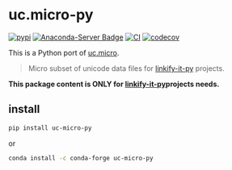 # uc.micro-py

[![pypi](https://img.shields.io/pypi/v/uc-micro-py)](https://pypi.org/project/uc-micro-py/)
[![Anaconda-Server Badge](https://anaconda.org/conda-forge/uc-micro-py/badges/version.svg)](https://anaconda.org/conda-forge/uc-micro-py)
[![CI](https://github.com/tsutsu3/uc.micro-py/workflows/CI/badge.svg?branch=main)](https://github.com/tsutsu3/uc.micro-py/actions)
[![codecov](https://codecov.io/gh/tsutsu3/uc.micro-py/branch/main/graph/badge.svg?token=5Y7559D69U)](https://codecov.io/gh/tsutsu3/uc.micro-py)

This is a Python port of [uc.micro](https://github.com/markdown-it/uc.micro).

> Micro subset of unicode data files for [linkify-it-py](https://github.com/tsutsu3/linkify-it-py) projects.

**This package content is ONLY for [linkify-it-py](https://github.com/tsutsu3/linkify-it-py)projects needs.**

## install

```bash
pip install uc-micro-py
```

or

```bash
conda install -c conda-forge uc-micro-py
```
